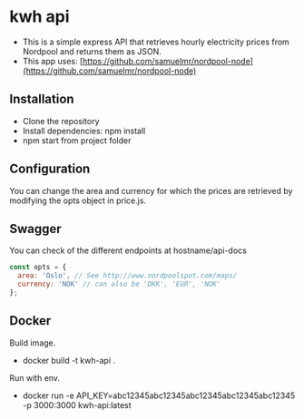 # kwh api

- This is a simple express API that retrieves hourly electricity prices from Nordpool and returns them as JSON.
- This app uses: [https://github.com/samuelmr/nordpool-node](https://github.com/samuelmr/nordpool-node)

## Installation

- Clone the repository
- Install dependencies: npm install
- npm start from project folder

## Configuration
You can change the area and currency for which the prices are retrieved by modifying the opts object in price.js.

## Swagger
You can check of the different endpoints at hostname/api-docs

```js 
const opts = {
  area: 'Oslo', // See http://www.nordpoolspot.com/maps/
  currency: 'NOK' // can also be 'DKK', 'EUR', 'NOK'
};
```

## Docker

Build image.
- docker build -t kwh-api .

Run with env.
- docker run -e API_KEY=abc12345abc12345abc12345abc12345abc12345 -p 3000:3000 kwh-api:latest